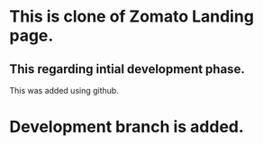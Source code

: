 # This is clone of Zomato Landing page.
## This regarding intial development phase.

This was added using github.
# Development branch is added.

